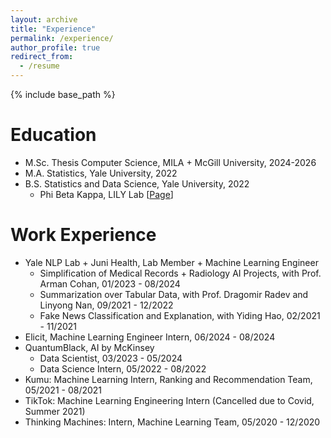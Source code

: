 ```yaml
---
layout: archive
title: "Experience"
permalink: /experience/
author_profile: true
redirect_from:
  - /resume
---
```


{% include base_path %}

Education
======
* M.Sc. Thesis Computer Science, MILA + McGill University, 2024-2026
* M.A. Statistics, Yale University, 2022
* B.S. Statistics and Data Science, Yale University, 2022
  * Phi Beta Kappa, LILY Lab [<a href="https://yale-lily.github.io/">Page</a>]

Work Experience
======

* Yale NLP Lab + Juni Health, Lab Member + Machine Learning Engineer
  * Simplification of Medical Records + Radiology AI Projects, with Prof. Arman Cohan, 01/2023 - 08/2024
  * Summarization over Tabular Data, with Prof. Dragomir Radev and Linyong Nan, 09/2021 - 12/2022
  * Fake News Classification and Explanation, with Yiding Hao, 02/2021 - 11/2021
* Elicit, Machine Learning Engineer Intern, 06/2024 - 08/2024
* QuantumBlack, AI by McKinsey
  * Data Scientist, 03/2023 - 05/2024
  * Data Science Intern, 05/2022 - 08/2022
* Kumu: Machine Learning Intern, Ranking and Recommendation Team, 05/2021 - 08/2021
* TikTok: Machine Learning Engineering Intern (Cancelled due to Covid, Summer 2021)
* Thinking Machines: Intern, Machine Learning Team, 05/2020 - 12/2020
